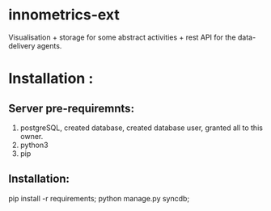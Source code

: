 # innometrics-ext

Visualisation + storage for some abstract activities + rest API for the data-delivery agents.

# Installation :
## Server pre-requiremnts:
1. postgreSQL, created database, created database user, granted all to this owner.
2. python3
3. pip

## Installation:
pip install -r requirements;
python manage.py syncdb;
